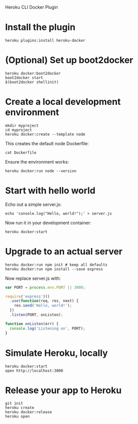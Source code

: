 Heroku CLI Docker Plugin

# Install the plugin

```
heroku plugins:install heroku-docker
```

# (Optional) Set up boot2docker

```
heroku docker:boot2docker
boot2docker start
$(boot2docker shellinit)
```

# Create a local development environment

```
mkdir myproject
cd myproject
heroku docker:create --template node
```

This creates the default node Dockerfile:

```
cat Dockerfile
```

Ensure the environment works:

```
heroku docker:run node --version
```

# Start with hello world

Echo out a simple server.js:

```
echo 'console.log("Hello, world!");' > server.js
```

Now run it in your development container:

```
heroku docker:start
```

# Upgrade to an actual server

```
heroku docker:run npm init # keep all defaults
heroku docker:run npm install --save express
```

Now replace server.js with:

```js
var PORT = process.env.PORT || 3000;

require('express')()
  .use(function(req, res, next) {
    res.send('Hello, world!');
  })
  .listen(PORT, onListen);

function onListen(err) {
  console.log('Listening on', PORT);
}
```

# Simulate Heroku, locally

```
heroku docker:start
open http://localhost:3000
```

# Release your app to Heroku

```
git init
heroku create
heroku docker:release
heroku open
```

